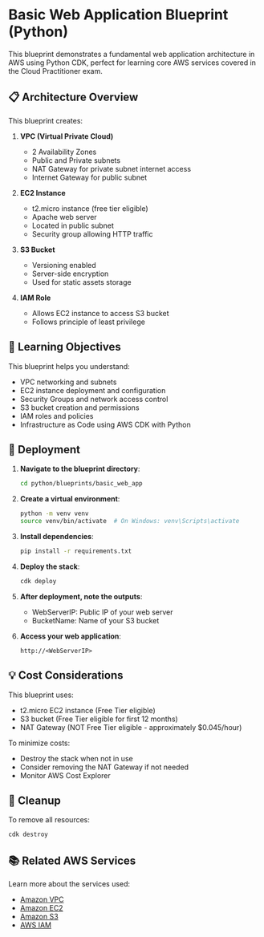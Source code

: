 # Basic Web Application Blueprint (Python)

This blueprint demonstrates a fundamental web application architecture in AWS using Python CDK, perfect for learning core AWS services covered in the Cloud Practitioner exam.

## 📋 Architecture Overview

This blueprint creates:

1. **VPC (Virtual Private Cloud)**
   - 2 Availability Zones
   - Public and Private subnets
   - NAT Gateway for private subnet internet access
   - Internet Gateway for public subnet

2. **EC2 Instance**
   - t2.micro instance (free tier eligible)
   - Apache web server
   - Located in public subnet
   - Security group allowing HTTP traffic

3. **S3 Bucket**
   - Versioning enabled
   - Server-side encryption
   - Used for static assets storage

4. **IAM Role**
   - Allows EC2 instance to access S3 bucket
   - Follows principle of least privilege

## 🎯 Learning Objectives

This blueprint helps you understand:

- VPC networking and subnets
- EC2 instance deployment and configuration
- Security Groups and network access control
- S3 bucket creation and permissions
- IAM roles and policies
- Infrastructure as Code using AWS CDK with Python

## 🚀 Deployment

1. **Navigate to the blueprint directory**:
   ```bash
   cd python/blueprints/basic_web_app
   ```

2. **Create a virtual environment**:
   ```bash
   python -m venv venv
   source venv/bin/activate  # On Windows: venv\Scripts\activate
   ```

3. **Install dependencies**:
   ```bash
   pip install -r requirements.txt
   ```

4. **Deploy the stack**:
   ```bash
   cdk deploy
   ```

5. **After deployment, note the outputs**:
   - WebServerIP: Public IP of your web server
   - BucketName: Name of your S3 bucket

6. **Access your web application**:
   ```
   http://<WebServerIP>
   ```

## 💡 Cost Considerations

This blueprint uses:
- t2.micro EC2 instance (Free Tier eligible)
- S3 bucket (Free Tier eligible for first 12 months)
- NAT Gateway (NOT Free Tier eligible - approximately $0.045/hour)

To minimize costs:
- Destroy the stack when not in use
- Consider removing the NAT Gateway if not needed
- Monitor AWS Cost Explorer

## 🧹 Cleanup

To remove all resources:
```bash
cdk destroy
```

## 📚 Related AWS Services

Learn more about the services used:
- [Amazon VPC](https://aws.amazon.com/vpc/)
- [Amazon EC2](https://aws.amazon.com/ec2/)
- [Amazon S3](https://aws.amazon.com/s3/)
- [AWS IAM](https://aws.amazon.com/iam/)

